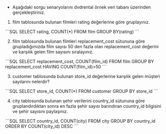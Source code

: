 - Aşağıdaki sorgu senaryolarını dvdrental örnek veri tabanı üzerinden gerçekleştiriniz.


1.  film tablosunda bulunan filmleri rating değerlerine göre gruplayınız.

´´´SQL
  SELECT rating, COUNT(*) FROM film GROUP BY(rating)
´´´

2.  film tablosunda bulunan filmleri replacement_cost sütununa göre grupladığımızda film sayısı 50 den fazla olan replacement_cost değerini ve karşılık gelen film sayısını sıralayınız.

´´´SQL
  SELECT replacement_cost, COUNT(film_id) FROM film GROUP BY replacement_cost HAVING COUNT(film_id)>50
´´´

3.   customer tablosunda bulunan store_id değerlerine karşılık gelen müşteri sayılarını nelerdir?

´´´SQL
  SELECT store_id, COUNT(*) FROM customer GROUP BY store_id
´´´

4.  city tablosunda bulunan şehir verilerini country_id sütununa göre gruplandırdıktan sonra en fazla şehir sayısı barındıran country_id bilgisini ve şehir sayısını paylaşınız.

´´´SQL
  SELECT country_id, COUNT(city) FROM city GROUP BY country_id ORDER BY COUNT(city_id) DESC
´´´

